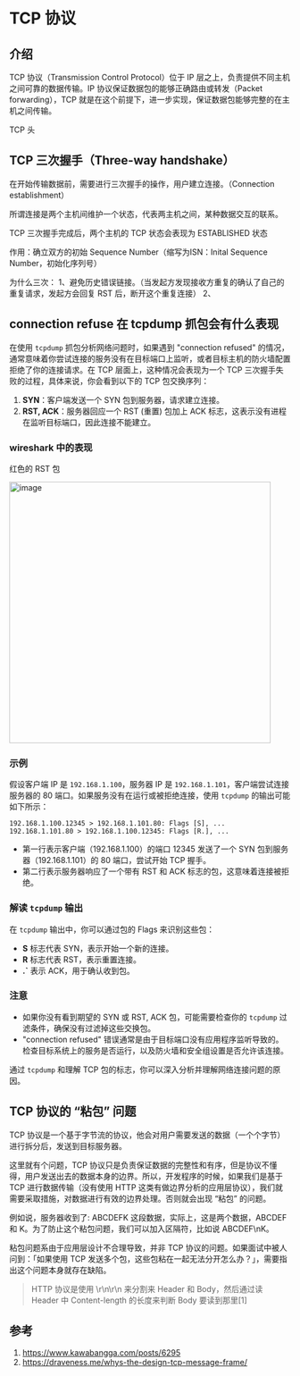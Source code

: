 
# TCP 协议

## 介绍

TCP 协议（Transmission Control Protocol）位于 IP 层之上，负责提供不同主机之间可靠的数据传输。IP 协议保证数据包的能够正确路由或转发（Packet forwarding），TCP 就是在这个前提下，进一步实现，保证数据包能够完整的在主机之间传输。

TCP 头


## TCP 三次握手（Three-way handshake）

在开始传输数据前，需要进行三次握手的操作，用户建立连接。（Connection establishment）

所谓连接是两个主机间维护一个状态，代表两主机之间，某种数据交互的联系。

TCP 三次握手完成后，两个主机的 TCP 状态会表现为 ESTABLISHED 状态

作用：确立双方的初始 Sequence Number（缩写为ISN：Inital Sequence Number，初始化序列号）

为什么三次：
1、避免历史错误链接。（当发起方发现接收方重复的确认了自己的重复请求，发起方会回复 RST 后，断开这个重复连接）
2、

## connection refuse 在 tcpdump 抓包会有什么表现

在使用 `tcpdump` 抓包分析网络问题时，如果遇到 "connection refused" 的情况，通常意味着你尝试连接的服务没有在目标端口上监听，或者目标主机的防火墙配置拒绝了你的连接请求。在 TCP 层面上，这种情况会表现为一个 TCP 三次握手失败的过程，具体来说，你会看到以下的 TCP 包交换序列：

1. **SYN**：客户端发送一个 SYN 包到服务器，请求建立连接。
2. **RST, ACK**：服务器回应一个 RST (重置) 包加上 ACK 标志，这表示没有进程在监听目标端口，因此连接不能建立。

### wireshark 中的表现

红色的 RST 包

<img width="468" alt="image" src="https://github.com/Mr-YYM/knowledge/assets/31896405/76a048e1-f0bb-4ff2-ace6-97ee3077be18">


### 示例

假设客户端 IP 是 `192.168.1.100`，服务器 IP 是 `192.168.1.101`，客户端尝试连接服务器的 80 端口。如果服务没有在运行或被拒绝连接，使用 `tcpdump` 的输出可能如下所示：

```
192.168.1.100.12345 > 192.168.1.101.80: Flags [S], ...
192.168.1.101.80 > 192.168.1.100.12345: Flags [R.], ...
```

- 第一行表示客户端（192.168.1.100）的端口 12345 发送了一个 SYN 包到服务器（192.168.1.101）的 80 端口，尝试开始 TCP 握手。
- 第二行表示服务器响应了一个带有 RST 和 ACK 标志的包，这意味着连接被拒绝。

### 解读 `tcpdump` 输出

在 `tcpdump` 输出中，你可以通过包的 Flags 来识别这些包：

- **S** 标志代表 SYN，表示开始一个新的连接。
- **R** 标志代表 RST，表示重置连接。
- **.`** 表示 ACK，用于确认收到包。

### 注意

- 如果你没有看到期望的 SYN 或 RST, ACK 包，可能需要检查你的 `tcpdump` 过滤条件，确保没有过滤掉这些交换包。
- "connection refused" 错误通常是由于目标端口没有应用程序监听导致的。检查目标系统上的服务是否运行，以及防火墙和安全组设置是否允许该连接。

通过 `tcpdump` 和理解 TCP 包的标志，你可以深入分析并理解网络连接问题的原因。

## TCP 协议的 “粘包” 问题

TCP 协议是一个基于字节流的协议，他会对用户需要发送的数据（一个个字节）进行拆分后，发送到目标服务器。

这里就有个问题，TCP 协议只是负责保证数据的完整性和有序，但是协议不懂得，用户发送出去的数据本身的边界。所以，开发程序的时候，如果我们是基于 TCP 进行数据传输（没有使用 HTTP 这类有做边界分析的应用层协议），我们就需要采取措施，对数据进行有效的边界处理。否则就会出现 “粘包” 的问题。

例如说，服务器收到了: ABCDEFK 这段数据，实际上，这是两个数据，ABCDEF 和 K。为了防止这个粘包问题，我们可以加入区隔符，比如说 ABCDEF\nK。

粘包问题系由于应用层设计不合理导致，并非 TCP 协议的问题。如果面试中被人问到：「如果使用 TCP 发送多个包，这些包粘在一起无法分开怎么办？」，需要指出这个问题本身就存在缺陷。

> HTTP 协议是使用 \r\n\r\n 来分割来 Header 和 Body，然后通过读 Header 中 Content-length 的长度来判断 Body 要读到那里[1]


## 参考

1. https://www.kawabangga.com/posts/6295
2. https://draveness.me/whys-the-design-tcp-message-frame/

